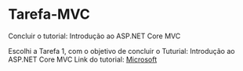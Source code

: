 # Tarefa-MVC
Concluir o tutorial: Introdução ao ASP.NET Core MVC

Escolhi a Tarefa 1, com o objetivo de concluir o Tuturial: Introdução ao ASP.NET Core MVC
Link do tutorial:
[Microsoft](https://docs.microsoft.com/pt-br/aspnet/core/tutorials/first-mvc-app/start-mvc?view)
